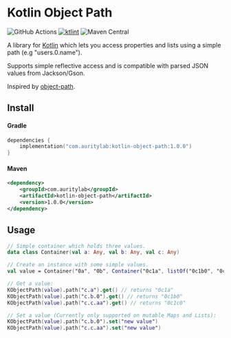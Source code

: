 # Kotlin Object Path
![GitHub Actions](https://github.com/AurityLab/kotlin-object-path/workflows/Gradle/badge.svg)
[![ktlint](https://img.shields.io/badge/code%20style-%E2%9D%A4-FF4081.svg)](https://ktlint.github.io/)
![Maven Central](https://img.shields.io/maven-central/v/com.auritylab/kotlin-object-path?label=codegen)

A library for [Kotlin](https://kotlinlang.org/) which lets you access properties and lists using a simple path (e.g "users.0.name").

Supports simple reflective access and is compatible with parsed JSON values from Jackson/Gson.

Inspired by [object-path](https://github.com/mariocasciaro/object-path).

## Install
#### Gradle
```kotlin
dependencies {
    implementation("com.auritylab:kotlin-object-path:1.0.0")
}
```
#### Maven
```xml
<dependency>
    <groupId>com.auritylab</groupId>
    <artifactId>kotlin-object-path</artifactId>
    <version>1.0.0</version>
</dependency>
```

## Usage
```kotlin
// Simple container which holds three values.
data class Container(val a: Any, val b: Any, val c: Any)

// Create an instance with some simple values.
val value = Container("0a", "0b", Container("0c1a", listOf("0c1b0", "0c1b1", "0c1b2"), mapOf(Pair("aa", "0c1c0"), Pair("bb", "0c1c2"))))

// Get a value:
KObjectPath(value).path("c.a").get() // returns "0c1a"
KObjectPath(value).path("c.b.0").get() // returns "0c1b0"
KObjectPath(value).path("c.c.aa").get() // returns "0c1c0"

// Set a value (Currently only supported on mutable Maps and Lists):
KObjectPath(value).path("c.b.0").set("new value")
KObjectPath(value).path("c.c.aa").set("new value")
```
